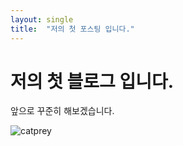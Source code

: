 ```yaml
---
layout: single
title:  "저의 첫 포스팅 입니다."
---
```


# 저의 첫 블로그 입니다.
앞으로 꾸준히 해보겠습니다.

![catprey]({{site:url}}/images/2024-04-29-first/catprey.jpg)

